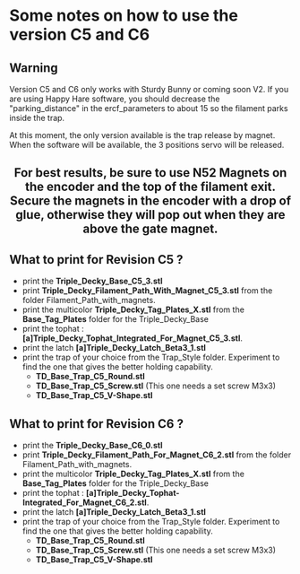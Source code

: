 # **Some notes on how to use the version C5 and C6**
## **Warning**
Version  C5 and C6 only works with Sturdy Bunny or coming soon V2.
If you are using Happy Hare software, you should decrease the "parking_distance" in the ercf_parameters to about 15 so the filament parks inside the trap.
<p>
At this moment, the only version available is the trap release by magnet. When the software will be available, the 3 positions servo will be released.
<p>

## <center>For best results, be sure to use **N52 Magnets** on the encoder and the top of the filament exit. Secure the magnets in the encoder with a drop of glue, otherwise they will pop out when they are above the gate magnet.</center>


## **What to print for Revision C5 ?**

  * print the **Triple_Decky_Base_C5_3.stl** 
  * print **Triple_Decky_Filament_Path_With_Magnet_C5_3.stl** from the folder Filament_Path_with_magnets.
  * print the multicolor **Triple_Decky_Tag_Plates_X.stl** from the **Base_Tag_Plates** folder for the Triple_Decky_Base
  * print the tophat : **[a]Triple_Decky_Tophat_Integrated_For_Magnet_C5_3.stl**.
  * print the latch **[a]Triple_Decky_Latch_Beta3_1.stl**
  * print the trap of your choice from the Trap_Style folder. Experiment to find the one that gives the better holding capability.
    *  **TD_Base_Trap_C5_Round.stl**
    *  **TD_Base_Trap_C5_Screw.stl** (This one needs a set screw M3x3)
    *  **TD_Base_Trap_C5_V-Shape.stl**<p>

## **What to print for Revision C6 ?**

  * print the **Triple_Decky_Base_C6_0.stl** 
  * print **Triple_Decky_Filament_Path_For_Magnet_C6_2.stl** from the folder Filament_Path_with_magnets.
  * print the multicolor **Triple_Decky_Tag_Plates_X.stl** from the **Base_Tag_Plates** folder for the Triple_Decky_Base
  * print the tophat : **[a]Triple_Decky_Tophat-Integrated_For_Magnet_C6_2.stl**.
  * print the latch **[a]Triple_Decky_Latch_Beta3_1.stl**
  * print the trap of your choice from the Trap_Style folder. Experiment to find the one that gives the better holding capability.
    *  **TD_Base_Trap_C5_Round.stl**
    *  **TD_Base_Trap_C5_Screw.stl** (This one needs a set screw M3x3)
    *  **TD_Base_Trap_C5_V-Shape.stl**<p>
